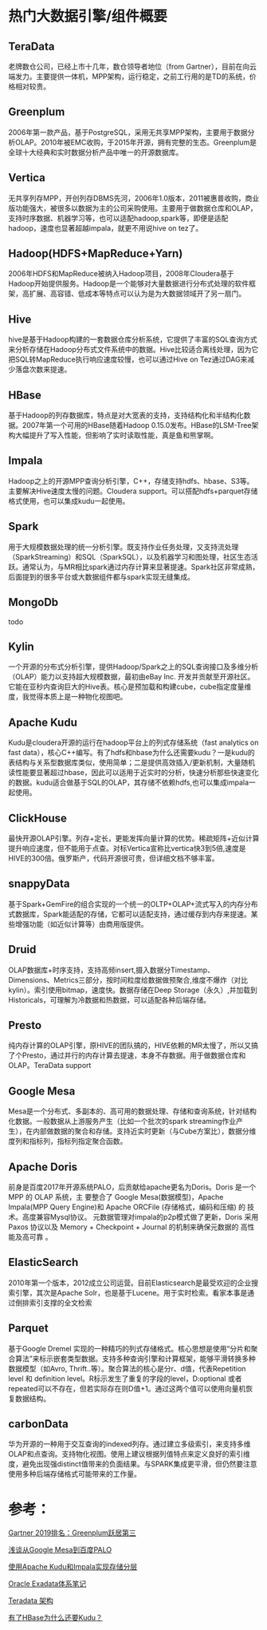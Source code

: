 
# 热门大数据引擎/组件概要

## TeraData
老牌数仓公司，已经上市十几年，数仓领导者地位（from Gartner），目前在向云端发力。主要提供一体机，MPP架构，运行稳定，之前工行用的是TD的系统，价格相对较贵。

## Greenplum
2006年第一款产品，基于PostgreSQL，采用无共享MPP架构，主要用于数据分析OLAP。2010年被EMC收购，于2015年开源，拥有完整的生态。Greenplum是全球十大经典和实时数据分析产品中唯一的开源数据库。

## Vertica
无共享列存MPP，开创列存DBMS先河，2006年1.0版本，2011被惠普收购，商业版功能强大，被很多以数据为主的公司采购使用。主要用于做数据仓库和OLAP，支持时序数据、机器学习等，也可以适配hadoop,spark等，即便是适配hadoop，速度也显著超越impala，就更不用说hive on tez了。

## Hadoop(HDFS+MapReduce+Yarn)
2006年HDFS和MapReduce被纳入Hadoop项目，2008年Cloudera基于Hadoop开始提供服务。Hadoop是一个能够对大量数据进行分布式处理的软件框架，高扩展、高容错、低成本等特点可以认为是为大数据领域开了另一扇门。

## Hive
hive是基于Hadoop构建的一套数据仓库分析系统，它提供了丰富的SQL查询方式来分析存储在Hadoop分布式文件系统中的数据。Hive比较适合离线处理，因为它把SQL转MapReduce执行响应速度较慢，也可以通过Hive on Tez通过DAG来减少落盘次数来提速。

## HBase
基于Hadoop的列存数据库，特点是对大宽表的支持，支持结构化和半结构化数据。2007年第一个可用的HBase随着Hadoop 0.15.0发布。HBase的LSM-Tree架构大幅提升了写入性能，但影响了实时读取性能，真是鱼和熊掌啊。

## Impala
Hadoop之上的开源MPP查询分析引擎，C++，存储支持hdfs、hbase、S3等。 主要解决Hive速度太慢的问题。Cloudera support。可以搭配hdfs+parquet存储格式使用，也可以集成kudu一起使用。

## Spark
用于大规模数据处理的统一分析引擎。既支持作业任务处理，又支持流处理（SparkStreaming）和SQL（SparkSQL），以及机器学习和图处理，社区生态活跃。通常认为，与MR相比spark通过内存计算来显著提速。Spark社区非常成熟，后面提到的很多平台或大数据组件都与spark实现无缝集成。

## MongoDb
  todo 
## Kylin
一个开源的分布式分析引擎，提供Hadoop/Spark之上的SQL查询接口及多维分析（OLAP）能力以支持超大规模数据，最初由eBay Inc. 开发并贡献至开源社区。它能在亚秒内查询巨大的Hive表。核心是预加载和构建cube，cube指定度量维度，我觉得本质上是一种物化视图吧。

## Apache Kudu
Kudu是cloudera开源的运行在hadoop平台上的列式存储系统（fast analytics on fast data），核心C++编写。有了hdfs和hbase为什么还需要kudu？一是kudu的表结构与关系型数据库类似，使用简单；二是提供高效插入/更新机制，大量随机读性能要显著超过hbase，因此可以适用于近实时的分析，快速分析那些快速变化的数据。kudu适合做基于SQL的OLAP，其存储不依赖hdfs,也可以集成impala一起使用。

## ClickHouse
最快开源OLAP引擎。列存+定长，更能发挥向量计算的优势。稀疏矩阵+近似计算提升响应速度，但不能用于点查。对标Vertica宣称比vertica快3到5倍,速度是HIVE的300倍。俄罗斯产，代码开源很可贵，但详细文档不够丰富。

## snappyData
基于Spark+GemFire的组合实现的一个统一的OLTP+OLAP+流式写入的内存分布式数据库，Spark能适配的存储，它都可以适配支持，通过缓存到内存来提速。某些增强功能（如近似计算等）由商用版提供。

## Druid
OLAP数据库+时序支持，支持高频insert,摄入数据分Timestamp、Dimensions、Metrics三部分，按时间粒度给数据做预聚合,维度不爆炸（对比kylin）。索引使用bitmap，速度快。数据存储在Deep Storage（永久）,并加载到Historicals，可理解为冷数据和热数据，可以适配各种后端存储。	
				
## Presto
纯内存计算的OLAP引擎，原HIVE的团队搞的，HIVE依赖的MR太慢了，所以又搞了个Presto，通过并行的内存计算去提速，本身不存数据。用于做数据仓库和OLAP。TeraData support

## Google Mesa
Mesa是一个分布式、多副本的、高可用的数据处理、存储和查询系统，针对结构化数据。一般数据从上游服务产生（比如一个批次的spark streaming作业产生），在内部做数据的聚合和存储。支持近实时更新（与Cube方案比），数据分维度列和指标列，指标列指定聚合函数。

## Apache Doris
前身是百度2017年开源系统PALO，后贡献给apache更名为Doris。Doris 是一个 MPP 的 OLAP 系统，主 要整合了 Google Mesa(数据模型)，Apache Impala(MPP Query Engine)和 Apache ORCFile (存储格式，编码和压缩) 的 技术。高度兼容Mysql协议。 元数据管理对impala的p2p模式做了更新，Doris 采用 Paxos 协议以及 Memory + Checkpoint + Journal 的机制来确保元数据的 高性能及高可靠 。			
## ElasticSearch
2010年第一个版本，2012成立公司运营。目前Elasticsearch是最受欢迎的企业搜索引擎，其次是Apache Solr，也是基于Lucene。用于实时检索。看家本事是通过倒排索引支撑的全文检索

## Parquet
  基于Google Dremel 实现的一种精巧的列式存储格式。核心思想是使用“分片和聚合算法”来标示嵌套类型数据。支持多种查询引擎和计算框架，能够平滑转换多种数据模型（如Avro, Thrift..等）。聚合算法的核心是分r、d值，代表Repetition level 和 definition level。R标示发生了重复的字段的level，D:optional 或者 repeated可以不存在，但若实际存在则D值+1。通过这两个值可以使用向量机恢复数据结构。

## carbonData
华为开源的一种用于交互查询的indexed列存。通过建立多级索引，来支持多维OLAP和点查询。支持物化视图。使用上建议根据列值特点来定义良好的索引维度，避免出现强distinct值带来的负面结果。与SPARK集成更平滑，但仍然要注意使用多种后端存储格式可能带来的工作量。


# 参考：

[Gartner 2019排名：Greenplum跃居第三][1]

[浅谈从Google Mesa到百度PALO][2]

[使用Apache Kudu和Impala实现存储分层][3]

[Oracle Exadata体系笔记][4]

[Teradata 架构][5]

[有了HBase为什么还要Kudu？][6]


[1]: https://cloud.tencent.com/developer/news/405232 "Gartner 2019排名：Greenplum跃居第三"

[2]: http://neoremind.com/2017/09/%E6%B5%85%E8%B0%88%E4%BB%8Egoogle-mesa%E5%88%B0%E7%99%BE%E5%BA%A6palo/ "浅谈从Google Mesa到百度PALO"

[3]: https://cloud.tencent.com/developer/article/1491021 "使用Apache Kudu和Impala实现存储分层"

[4]: https://www.cnblogs.com/zhenxing/p/3905047.html "Oracle Exadata体系笔记"

[5]: https://www.w3cschool.cn/teradata/teradata_architecture.html "Teradata 架构"

[6]: https://leonlibraries.github.io/2017/05/18/%E4%BB%8ELSM%E5%88%B0HBase/ "有了HBase为什么还要Kudu？"
 







